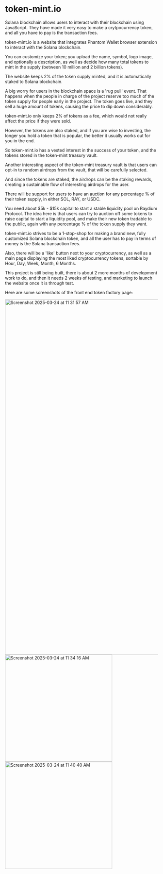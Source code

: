 # token-mint.io

Solana blockchain allows users to interact with their blockchain using JavaScript. They have made it very easy to make a crytpocurrency token, and all you have to pay is the transaction fees.

token-mint.io is a website that integrates Phantom Wallet browser extension to interact with the Solana blockchain.

You can customize your token; you upload the name, symbol, logo image, and optionally a description, as well as decide how many total tokens to mint in the supply (between 10 million and 2 billion tokens).

The website keeps 2% of the token supply minted, and it is automatically staked to Solana blockchain.

A big worry for users in the blockchain space is a 'rug pull' event. That happens when the people in charge of the project reserve too much of the token supply for people early in the project. The token goes live, and they sell a huge amount of tokens, causing the price to dip down considerably.

token-mint.io only keeps 2% of tokens as a fee, which would not really affect the price if they were sold.

However, the tokens are also staked, and if you are wise to investing, the longer you hold a token that is popular, the better it usually works out for you in the end.

So token-mint.io has a vested interest in the success of your token, and the tokens stored in the token-mint treasury vault.

Another interesting aspect of the token-mint treasury vault is that users can opt-in to random airdrops from the vault, that will be carefully selected.

And since the tokens are staked, the airdrops can be the staking rewards, creating a sustainable flow of interesting airdrops for the user.

There will be support for users to have an auction for any percentage % of their token supply, in either SOL, RAY, or USDC.

You need about $5k - $15k capital to start a stable liquidity pool on Raydium Protocol. The idea here is that users can try to auction off some tokens to raise capital to start a liquidity pool, and make their new token tradable to the public, again with any percentage % of the token supply they want.

token-mint.io strives to be a 1-stop-shop for making a brand new, fully customized Solana blockchain token, and all the user has to pay in terms of money is the Solana transaction fees.

Also, there will be a 'like' button next to your cryptocurrency, as well as a main page displaying the most liked cryptocurrency tokens, sortable by Hour, Day, Week, Month, 6 Months.

This project is still being built, there is about 2 more months of development work to do, and then it needs 2 weeks of testing, and marketing to launch the website once it is through test.

Here are some screenshots of the front end token factory page:

<img width="1171" alt="Screenshot 2025-03-24 at 11 31 57 AM" src="https://github.com/user-attachments/assets/d8f6268d-69f3-4e5e-b9bf-acd74f421f2c" />
<img width="353" alt="Screenshot 2025-03-24 at 11 34 16 AM" src="https://github.com/user-attachments/assets/00d8c81d-9c3a-48be-b761-287397135e72" />
<img width="353" alt="Screenshot 2025-03-24 at 11 40 40 AM" src="https://github.com/user-attachments/assets/0d68bc7a-fda5-4e26-a4b4-4989febb2502" />

